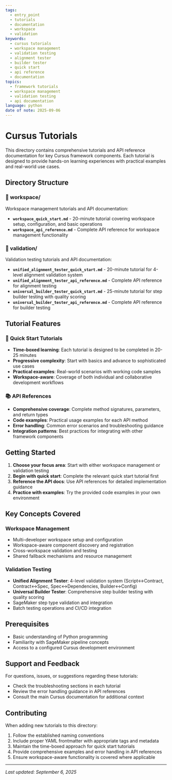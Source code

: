 ```yaml
---
tags:
  - entry_point
  - tutorials
  - documentation
  - workspace
  - validation
keywords:
  - cursus tutorials
  - workspace management
  - validation testing
  - alignment tester
  - builder tester
  - quick start
  - api reference
  - documentation
topics:
  - framework tutorials
  - workspace management
  - validation testing
  - api documentation
language: python
date of note: 2025-09-06
---
```


# Cursus Tutorials

This directory contains comprehensive tutorials and API reference documentation for key Cursus framework components. Each tutorial is designed to provide hands-on learning experiences with practical examples and real-world use cases.

## Directory Structure

### 📁 workspace/
Workspace management tutorials and API documentation:
- **`workspace_quick_start.md`** - 20-minute tutorial covering workspace setup, configuration, and basic operations
- **`workspace_api_reference.md`** - Complete API reference for workspace management functionality

### 📁 validation/
Validation testing tutorials and API documentation:
- **`unified_alignment_tester_quick_start.md`** - 20-minute tutorial for 4-level alignment validation system
- **`unified_alignment_tester_api_reference.md`** - Complete API reference for alignment testing
- **`universal_builder_tester_quick_start.md`** - 25-minute tutorial for step builder testing with quality scoring
- **`universal_builder_tester_api_reference.md`** - Complete API reference for builder testing

## Tutorial Features

### 🚀 Quick Start Tutorials
- **Time-boxed learning**: Each tutorial is designed to be completed in 20-25 minutes
- **Progressive complexity**: Start with basics and advance to sophisticated use cases
- **Practical examples**: Real-world scenarios with working code samples
- **Workspace-aware**: Coverage of both individual and collaborative development workflows

### 📚 API References
- **Comprehensive coverage**: Complete method signatures, parameters, and return types
- **Code examples**: Practical usage examples for each API method
- **Error handling**: Common error scenarios and troubleshooting guidance
- **Integration patterns**: Best practices for integrating with other framework components

## Getting Started

1. **Choose your focus area**: Start with either workspace management or validation testing
2. **Begin with quick start**: Complete the relevant quick start tutorial first
3. **Reference the API docs**: Use API references for detailed implementation guidance
4. **Practice with examples**: Try the provided code examples in your own environment

## Key Concepts Covered

### Workspace Management
- Multi-developer workspace setup and configuration
- Workspace-aware component discovery and registration
- Cross-workspace validation and testing
- Shared fallback mechanisms and resource management

### Validation Testing
- **Unified Alignment Tester**: 4-level validation system (Script↔Contract, Contract↔Spec, Spec↔Dependencies, Builder↔Config)
- **Universal Builder Tester**: Comprehensive step builder testing with quality scoring
- SageMaker step type validation and integration
- Batch testing operations and CI/CD integration

## Prerequisites

- Basic understanding of Python programming
- Familiarity with SageMaker pipeline concepts
- Access to a configured Cursus development environment

## Support and Feedback

For questions, issues, or suggestions regarding these tutorials:
- Check the troubleshooting sections in each tutorial
- Review the error handling guidance in API references
- Consult the main Cursus documentation for additional context

## Contributing

When adding new tutorials to this directory:
1. Follow the established naming conventions
2. Include proper YAML frontmatter with appropriate tags and metadata
3. Maintain the time-boxed approach for quick start tutorials
4. Provide comprehensive examples and error handling in API references
5. Ensure workspace-aware functionality is covered where applicable

---

*Last updated: September 6, 2025*
